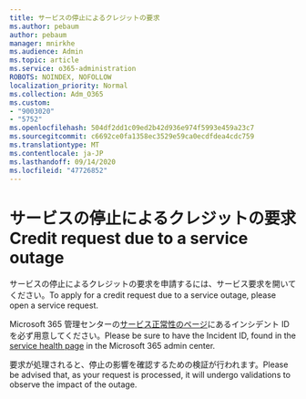 ```yaml
---
title: サービスの停止によるクレジットの要求
ms.author: pebaum
author: pebaum
manager: mnirkhe
ms.audience: Admin
ms.topic: article
ms.service: o365-administration
ROBOTS: NOINDEX, NOFOLLOW
localization_priority: Normal
ms.collection: Adm_O365
ms.custom:
- "9003020"
- "5752"
ms.openlocfilehash: 504df2dd1c09ed2b42d936e974f5993e459a23c7
ms.sourcegitcommit: c6692ce0fa1358ec3529e59ca0ecdfdea4cdc759
ms.translationtype: MT
ms.contentlocale: ja-JP
ms.lasthandoff: 09/14/2020
ms.locfileid: "47726852"
---
```

# <a name="credit-request-due-to-a-service-outage"></a><span data-ttu-id="52d27-102">サービスの停止によるクレジットの要求</span><span class="sxs-lookup"><span data-stu-id="52d27-102">Credit request due to a service outage</span></span>

<span data-ttu-id="52d27-103">サービスの停止によるクレジットの要求を申請するには、サービス要求を開いてください。</span><span class="sxs-lookup"><span data-stu-id="52d27-103">To apply for a credit request due to a service outage, please open a service request.</span></span>

<span data-ttu-id="52d27-104">Microsoft 365 管理センターの[サービス正常性のページ](https://docs.microsoft.com/office365/enterprise/view-service-health)にあるインシデント ID を必ず用意してください。</span><span class="sxs-lookup"><span data-stu-id="52d27-104">Please be sure to have the Incident ID, found in the [service health page](https://docs.microsoft.com/office365/enterprise/view-service-health) in the Microsoft 365 admin center.</span></span>

<span data-ttu-id="52d27-105">要求が処理されると、停止の影響を確認するための検証が行われます。</span><span class="sxs-lookup"><span data-stu-id="52d27-105">Please be advised that, as your request is processed, it will undergo validations to observe the impact of the outage.</span></span>
